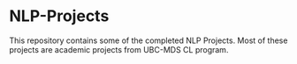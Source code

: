 # NLP-Projects
This repository contains some of the completed NLP Projects. 
Most of these projects are academic projects from UBC-MDS CL program. 
